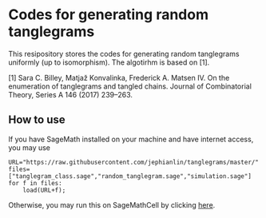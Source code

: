 # Codes for generating random tanglegrams

This resipository stores the codes for generating random tanglegrams uniformly (up to isomorphism).  The algotirhm is based on [1].

[1] Sara C. Billey, Matjaž Konvalinka, Frederick A. Matsen IV.  On the enumeration of tanglegrams and tangled chains.  Journal of Combinatorial Theory, Series A 146 (2017) 239–263. 

## How to use

If you have SageMath installed on your machine and have internet access, you may use

    URL="https://raw.githubusercontent.com/jephianlin/tanglegrams/master/"
    files=["tanglegram_class.sage","random_tanglegram.sage","simulation.sage"]
    for f in files:
        load(URL+f);
    
Otherwise, you may run this on SageMathCell by clicking [here](https://sagecell.sagemath.org/?z=eJxFzLEKgzAUheFd8B1CJqUlmbpYfAMnqVMpcqsxSUluJDfi61eU1jOeH76ubWpuUpqpkjLCKrRNZnkvpOIQMClMYgheftRsLKCzKBOgdkpH8CQ9UFJR8jybrFNUP_lZ-8EBkSDQil95BByD78_8C2T94iDZgMfz2qwQ2cQssh2t8oxtcwHGomuby1TejyfP2h19_M3iVgoyYS3KL5zzSVI=&lang=sage).
